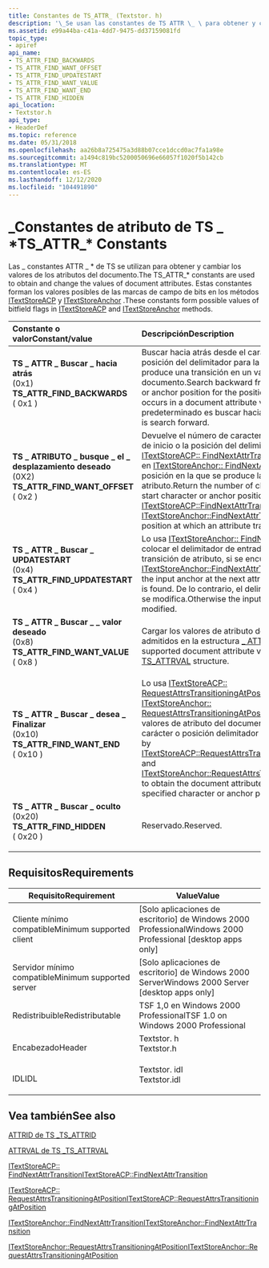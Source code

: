 ```yaml
---
title: Constantes de TS_ATTR_ (Textstor. h)
description: '\_Se usan las constantes de TS ATTR \_ \ para obtener y cambiar los valores de los atributos del documento. Estas constantes forman los valores posibles de las marcas de campo de bits en los métodos ITextStoreACP y ITextStoreAnchor.'
ms.assetid: e99a44ba-c41a-4dd7-9475-dd37159081fd
topic_type:
- apiref
api_name:
- TS_ATTR_FIND_BACKWARDS
- TS_ATTR_FIND_WANT_OFFSET
- TS_ATTR_FIND_UPDATESTART
- TS_ATTR_FIND_WANT_VALUE
- TS_ATTR_FIND_WANT_END
- TS_ATTR_FIND_HIDDEN
api_location:
- Textstor.h
api_type:
- HeaderDef
ms.topic: reference
ms.date: 05/31/2018
ms.openlocfilehash: aa26b8a725475a3d88b07cce1dccd0ac7fa1a98e
ms.sourcegitcommit: a1494c819bc5200050696e66057f1020f5b142cb
ms.translationtype: MT
ms.contentlocale: es-ES
ms.lasthandoff: 12/12/2020
ms.locfileid: "104491890"
---
```

# <a name="ts_attr_-constants"></a><span data-ttu-id="41145-104">\_Constantes de atributo de TS \_ \*</span><span class="sxs-lookup"><span data-stu-id="41145-104">TS\_ATTR\_\* Constants</span></span>

<span data-ttu-id="41145-105">Las \_ constantes ATTR \_ \* de TS se utilizan para obtener y cambiar los valores de los atributos del documento.</span><span class="sxs-lookup"><span data-stu-id="41145-105">The TS\_ATTR\_\* constants are used to obtain and change the values of document attributes.</span></span> <span data-ttu-id="41145-106">Estas constantes forman los valores posibles de las marcas de campo de bits en los métodos [ITextStoreACP](/windows/desktop/api/Textstor/nn-textstor-itextstoreacp) y [ITextStoreAnchor](/windows/desktop/api/Textstor/nn-textstor-itextstoreanchor) .</span><span class="sxs-lookup"><span data-stu-id="41145-106">These constants form possible values of bitfield flags in [ITextStoreACP](/windows/desktop/api/Textstor/nn-textstor-itextstoreacp) and [ITextStoreAnchor](/windows/desktop/api/Textstor/nn-textstor-itextstoreanchor) methods.</span></span>



| <span data-ttu-id="41145-107">Constante o valor</span><span class="sxs-lookup"><span data-stu-id="41145-107">Constant/value</span></span>                                                                                                                                                                                                                                                 | <span data-ttu-id="41145-108">Descripción</span><span class="sxs-lookup"><span data-stu-id="41145-108">Description</span></span>                                                                                                                                                                                                                                                                                                                                                        |
|:---------------------------------------------------------------------------------------------------------------------------------------------------------------------------------------------------------------------------------------------------------------|:-------------------------------------------------------------------------------------------------------------------------------------------------------------------------------------------------------------------------------------------------------------------------------------------------------------------------------------------------------------------|
| <span id="TS_ATTR_FIND_BACKWARDS"></span><span id="ts_attr_find_backwards"></span><dl> <span data-ttu-id="41145-109"><dt>**TS \_ ATTR \_ Buscar \_ hacia atrás**</dt> <dt>(0x1)</dt></span><span class="sxs-lookup"><span data-stu-id="41145-109"><dt>**TS\_ATTR\_FIND\_BACKWARDS**</dt> <dt>( 0x1 )</dt></span></span> </dl>        | <span data-ttu-id="41145-110">Buscar hacia atrás desde el carácter inicial o la posición del delimitador para la posición en la que se produce una transición en un valor de atributo del documento.</span><span class="sxs-lookup"><span data-stu-id="41145-110">Search backward from the start character or anchor position for the position where a transition occurs in a document attribute value.</span></span> <span data-ttu-id="41145-111">El valor predeterminado es buscar hacia delante.</span><span class="sxs-lookup"><span data-stu-id="41145-111">The default is search forward.</span></span><br/>                                                                                                                                                                                    |
| <span id="TS_ATTR_FIND_WANT_OFFSET"></span><span id="ts_attr_find_want_offset"></span><dl> <span data-ttu-id="41145-112"><dt>**TS \_ ATRIBUTO \_ busque \_ el \_ desplazamiento deseado**</dt> <dt>(0X2)</dt></span><span class="sxs-lookup"><span data-stu-id="41145-112"><dt>**TS\_ATTR\_FIND\_WANT\_OFFSET**</dt> <dt>( 0x2 )</dt></span></span> </dl> | <span data-ttu-id="41145-113">Devuelve el número de caracteres entre el carácter de inicio o la posición del delimitador (**acpStart** en [ITextStoreACP:: FindNextAttrTransition](/windows/desktop/api/Textstor/nf-textstor-itextstoreacp-findnextattrtransition) o en el **Inicio** en [ITextStoreAnchor:: FindNextAttrTransition](/windows/desktop/api/Textstor/nf-textstor-itextstoreanchor-findnextattrtransition) ) y la posición en la que se produce la transición de un atributo.</span><span class="sxs-lookup"><span data-stu-id="41145-113">Return the number of characters between the start character or anchor position (**acpStart** in [ITextStoreACP::FindNextAttrTransition](/windows/desktop/api/Textstor/nf-textstor-itextstoreacp-findnextattrtransition) or **paStart** in [ITextStoreAnchor::FindNextAttrTransition](/windows/desktop/api/Textstor/nf-textstor-itextstoreanchor-findnextattrtransition) ) and the position at which an attribute transition occurs.</span></span><br/> |
| <span id="TS_ATTR_FIND_UPDATESTART"></span><span id="ts_attr_find_updatestart"></span><dl> <span data-ttu-id="41145-114"><dt>**TS \_ ATTR \_ Buscar \_ UPDATESTART**</dt> <dt>(0x4)</dt></span><span class="sxs-lookup"><span data-stu-id="41145-114"><dt>**TS\_ATTR\_FIND\_UPDATESTART**</dt> <dt>( 0x4 )</dt></span></span> </dl>  | <span data-ttu-id="41145-115">Lo usa [ITextStoreAnchor:: FindNextAttrTransition](/windows/desktop/api/Textstor/nf-textstor-itextstoreanchor-findnextattrtransition) para colocar el delimitador de entrada en la siguiente transición de atributo, si se encuentra uno.</span><span class="sxs-lookup"><span data-stu-id="41145-115">Used by [ITextStoreAnchor::FindNextAttrTransition](/windows/desktop/api/Textstor/nf-textstor-itextstoreanchor-findnextattrtransition) to position the input anchor at the next attribute transition, if one is found.</span></span> <span data-ttu-id="41145-116">De lo contrario, el delimitador de entrada no se modifica.</span><span class="sxs-lookup"><span data-stu-id="41145-116">Otherwise the input anchor is not modified.</span></span><br/>                                                                                                                             |
| <span id="TS_ATTR_FIND_WANT_VALUE"></span><span id="ts_attr_find_want_value"></span><dl> <span data-ttu-id="41145-117"><dt>**TS \_ ATTR \_ Buscar \_ \_ valor deseado**</dt> <dt>(0x8)</dt></span><span class="sxs-lookup"><span data-stu-id="41145-117"><dt>**TS\_ATTR\_FIND\_WANT\_VALUE**</dt> <dt>( 0x8 )</dt></span></span> </dl>    | <span data-ttu-id="41145-118">Cargar los valores de atributo de documento admitidos en la estructura [ \_ ATTRVAL de TS](/windows/desktop/api/Textstor/ns-textstor-ts_attrval) .</span><span class="sxs-lookup"><span data-stu-id="41145-118">Load supported document attribute values into the [TS\_ATTRVAL](/windows/desktop/api/Textstor/ns-textstor-ts_attrval) structure.</span></span><br/>                                                                                                                                                                                                                                                              |
| <span id="TS_ATTR_FIND_WANT_END"></span><span id="ts_attr_find_want_end"></span><dl> <span data-ttu-id="41145-119"><dt>**TS \_ ATTR \_ Buscar \_ desea \_ Finalizar**</dt> <dt>(0x10)</dt></span><span class="sxs-lookup"><span data-stu-id="41145-119"><dt>**TS\_ATTR\_FIND\_WANT\_END**</dt> <dt>( 0x10 )</dt></span></span> </dl>         | <span data-ttu-id="41145-120">Lo usa [ITextStoreACP:: RequestAttrsTransitioningAtPosition](/windows/desktop/api/Textstor/nf-textstor-itextstoreacp-requestattrstransitioningatposition) y [ITextStoreAnchor:: RequestAttrsTransitioningAtPosition](/windows/desktop/api/Textstor/nf-textstor-itextstoreanchor-requestattrstransitioningatposition) para obtener los valores de atributo del documento que terminan en el carácter o posición delimitador especificados.</span><span class="sxs-lookup"><span data-stu-id="41145-120">Used by [ITextStoreACP::RequestAttrsTransitioningAtPosition](/windows/desktop/api/Textstor/nf-textstor-itextstoreacp-requestattrstransitioningatposition) and [ITextStoreAnchor::RequestAttrsTransitioningAtPosition](/windows/desktop/api/Textstor/nf-textstor-itextstoreanchor-requestattrstransitioningatposition) to obtain the document attribute values that end at the specified character or anchor position.</span></span><br/>               |
| <span id="TS_ATTR_FIND_HIDDEN"></span><span id="ts_attr_find_hidden"></span><dl> <span data-ttu-id="41145-121"><dt>**TS \_ ATTR \_ Buscar \_ oculto**</dt> <dt>(0x20)</dt></span><span class="sxs-lookup"><span data-stu-id="41145-121"><dt>**TS\_ATTR\_FIND\_HIDDEN**</dt> <dt>( 0x20 )</dt></span></span> </dl>                | <span data-ttu-id="41145-122">Reservado.</span><span class="sxs-lookup"><span data-stu-id="41145-122">Reserved.</span></span><br/>                                                                                                                                                                                                                                                                                                                                               |



## <a name="requirements"></a><span data-ttu-id="41145-123">Requisitos</span><span class="sxs-lookup"><span data-stu-id="41145-123">Requirements</span></span>



| <span data-ttu-id="41145-124">Requisito</span><span class="sxs-lookup"><span data-stu-id="41145-124">Requirement</span></span> | <span data-ttu-id="41145-125">Value</span><span class="sxs-lookup"><span data-stu-id="41145-125">Value</span></span> |
|-------------------------------------|-----------------------------------------------------------------------------------------|
| <span data-ttu-id="41145-126">Cliente mínimo compatible</span><span class="sxs-lookup"><span data-stu-id="41145-126">Minimum supported client</span></span><br/> | <span data-ttu-id="41145-127">\[Solo aplicaciones de escritorio\] de Windows 2000 Professional</span><span class="sxs-lookup"><span data-stu-id="41145-127">Windows 2000 Professional \[desktop apps only\]</span></span><br/>                              |
| <span data-ttu-id="41145-128">Servidor mínimo compatible</span><span class="sxs-lookup"><span data-stu-id="41145-128">Minimum supported server</span></span><br/> | <span data-ttu-id="41145-129">\[Solo aplicaciones de escritorio\] de Windows 2000 Server</span><span class="sxs-lookup"><span data-stu-id="41145-129">Windows 2000 Server \[desktop apps only\]</span></span><br/>                                    |
| <span data-ttu-id="41145-130">Redistribuible</span><span class="sxs-lookup"><span data-stu-id="41145-130">Redistributable</span></span><br/>          | <span data-ttu-id="41145-131">TSF 1,0 en Windows 2000 Professional</span><span class="sxs-lookup"><span data-stu-id="41145-131">TSF 1.0 on Windows 2000 Professional</span></span><br/>                                         |
| <span data-ttu-id="41145-132">Encabezado</span><span class="sxs-lookup"><span data-stu-id="41145-132">Header</span></span><br/>                   | <dl> <span data-ttu-id="41145-133"><dt>Textstor. h</dt></span><span class="sxs-lookup"><span data-stu-id="41145-133"><dt>Textstor.h</dt></span></span> </dl>   |
| <span data-ttu-id="41145-134">IDL</span><span class="sxs-lookup"><span data-stu-id="41145-134">IDL</span></span><br/>                      | <dl> <span data-ttu-id="41145-135"><dt>Textstor. idl</dt></span><span class="sxs-lookup"><span data-stu-id="41145-135"><dt>Textstor.idl</dt></span></span> </dl> |



## <a name="see-also"></a><span data-ttu-id="41145-136">Vea también</span><span class="sxs-lookup"><span data-stu-id="41145-136">See also</span></span>

<dl> <dt>

[<span data-ttu-id="41145-137">ATTRID de TS \_</span><span class="sxs-lookup"><span data-stu-id="41145-137">TS\_ATTRID</span></span>](ts-attrid.md)
</dt> <dt>

[<span data-ttu-id="41145-138">ATTRVAL de TS \_</span><span class="sxs-lookup"><span data-stu-id="41145-138">TS\_ATTRVAL</span></span>](/windows/desktop/api/Textstor/ns-textstor-ts_attrval)
</dt> <dt>

[<span data-ttu-id="41145-139">ITextStoreACP:: FindNextAttrTransition</span><span class="sxs-lookup"><span data-stu-id="41145-139">ITextStoreACP::FindNextAttrTransition</span></span>](/windows/desktop/api/Textstor/nf-textstor-itextstoreacp-findnextattrtransition)
</dt> <dt>

[<span data-ttu-id="41145-140">ITextStoreACP:: RequestAttrsTransitioningAtPosition</span><span class="sxs-lookup"><span data-stu-id="41145-140">ITextStoreACP::RequestAttrsTransitioningAtPosition</span></span>](/windows/desktop/api/Textstor/nf-textstor-itextstoreacp-requestattrstransitioningatposition)
</dt> <dt>

[<span data-ttu-id="41145-141">ITextStoreAnchor::FindNextAttrTransition</span><span class="sxs-lookup"><span data-stu-id="41145-141">ITextStoreAnchor::FindNextAttrTransition</span></span>](/windows/desktop/api/Textstor/nf-textstor-itextstoreanchor-findnextattrtransition)
</dt> <dt>

[<span data-ttu-id="41145-142">ITextStoreAnchor::RequestAttrsTransitioningAtPosition</span><span class="sxs-lookup"><span data-stu-id="41145-142">ITextStoreAnchor::RequestAttrsTransitioningAtPosition</span></span>](/windows/desktop/api/Textstor/nf-textstor-itextstoreanchor-requestattrstransitioningatposition)
</dt> </dl>

 

 





